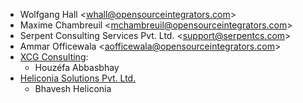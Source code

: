 - Wolfgang Hall \<whall@opensourceintegrators.com\>
- Maxime Chambreuil \<mchambreuil@opensourceintegrators.com\>
- Serpent Consulting Services Pvt. Ltd. \<support@serpentcs.com\>
- Ammar Officewala \<aofficewala@opensourceintegrators.com\>
- [XCG Consulting](https://xcg-consulting.fr):
  - Houzéfa Abbasbhay
- [Heliconia Solutions Pvt. Ltd.](https://www.heliconia.io)
  - Bhavesh Heliconia
